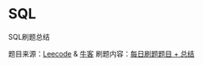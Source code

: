 # SQL

SQL刷题总结

题目来源：[Leecode](https://leetcode-cn.com/) & [牛客](https://www.nowcoder.com/)
刷题内容：[每日刷题题目 + 总结](https://shimo.im/sheets/9gXkgRidBMAS9tvU/55KPh)

